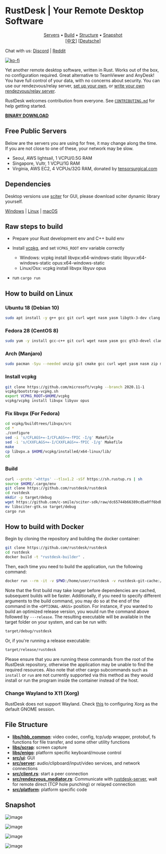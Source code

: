 # RustDesk | Your Remote Desktop Software
<p align="center">
  <a href="#free-public-servers">Servers</a> •
  <a href="#raw-steps-to-build">Build</a> •
  <a href="#file-structure">Structure</a> •
  <a href="#snapshot">Snapshot</a><br>
  [<a href="README-ZH.md">中文</a>] [<a href="README-DE.md">Deutsche</a>]
</p>

Chat with us: [Discord](https://discord.gg/nDceKgxnkV) | [Reddit](https://www.reddit.com/r/rustdesk)

[![ko-fi](https://ko-fi.com/img/githubbutton_sm.svg)](https://ko-fi.com/I2I04VU09)

Yet another remote desktop software, written in Rust. Works out of the box, no configuration required. Great alternative to TeamViewer and AnyDesk! You have full control of your data, with no concerns about security. You can use our rendezvous/relay server, [set up your own](https://rustdesk.com/blog/id-relay-set/), or [write your own rendezvous/relay server](https://github.com/rustdesk/rustdesk-server-demo). 

RustDesk welcomes contribution from everyone.  See [`CONTRIBUTING.md`](CONTRIBUTING.md) for help getting started.

[**BINARY DOWNLOAD**](https://github.com/rustdesk/rustdesk/releases)

## Free Public Servers
Below are the servers you are using for free, it may change along the time. If you are not close to one of these, your network may be slow.
- Seoul, AWS lightsail, 1 VCPU/0.5G RAM
- Singapore, Vultr, 1 VCPU/1G RAM
- Virginia, AWS EC2, 4 VCPUs/32G RAM, donated by [tensorsurgical.com](https://tensorsurgical.com)

## Dependencies

Desktop versions use [sciter](https://sciter.com/) for GUI, please download sciter dynamic library yourself.

[Windows](https://github.com/c-smile/sciter-sdk/blob/dc65744b66389cd5a0ff6bdb7c63a8b7b05a708b/bin.win/x64/sciter.dll) | 
[Linux](https://github.com/c-smile/sciter-sdk/raw/dc65744b66389cd5a0ff6bdb7c63a8b7b05a708b/bin.lnx/x64/libsciter-gtk.so) |
[macOS](https://github.com/c-smile/sciter-sdk/raw/dc65744b66389cd5a0ff6bdb7c63a8b7b05a708b/bin.osx/sciter-osx-64.dylib)

## Raw steps to build
* Prepare your Rust development env and C++ build env

* Install [vcpkg](https://github.com/microsoft/vcpkg), and set `VCPKG_ROOT` env variable correctly

   - Windows: vcpkg install libvpx:x64-windows-static libyuv:x64-windows-static opus:x64-windows-static
   - Linux/Osx: vcpkg install libvpx libyuv opus
   
* run `cargo run`

## How to build on Linux

### Ubuntu 18 (Debian 10)
```sh
sudo apt install -y g++ gcc git curl wget nasm yasm libgtk-3-dev clang libxcb-randr0-dev libxdo-dev libxfixes-dev libxcb-shape0-dev libxcb-xfixes0-dev libasound2-dev libpulse-dev cmake
```

### Fedora 28 (CentOS 8)
```sh
sudo yum -y install gcc-c++ git curl wget nasm yasm gcc gtk3-devel clang libxcb-devel libxdo-devel libXfixes-devel pulseaudio-libs-devel cmake alsa-lib-devel
```

### Arch (Manjaro)
```sh
sudo pacman -Syu --needed unzip git cmake gcc curl wget yasm nasm zip make pkg-config clang gtk3 xdotool libxcb libxfixes alsa-lib pulseaudio
```

### Install vcpkg
```sh
git clone https://github.com/microsoft/vcpkg --branch 2020.11-1
vcpkg/bootstrap-vcpkg.sh
export VCPKG_ROOT=$HOME/vcpkg
vcpkg/vcpkg install libvpx libyuv opus
```

### Fix libvpx (For Fedora)
```sh
cd vcpkg/buildtrees/libvpx/src
cd *
./configure
sed -i 's/CFLAGS+=-I/CFLAGS+=-fPIC -I/g' Makefile
sed -i 's/CXXFLAGS+=-I/CXXFLAGS+=-fPIC -I/g' Makefile
make
cp libvpx.a $HOME/vcpkg/installed/x64-linux/lib/
cd
```

### Build
```sh
curl --proto '=https' --tlsv1.2 -sSf https://sh.rustup.rs | sh
source $HOME/.cargo/env
git clone https://github.com/rustdesk/rustdesk
cd rustdesk
mkdir -p target/debug
wget https://github.com/c-smile/sciter-sdk/raw/dc65744b66389cd5a0ff6bdb7c63a8b7b05a708b/bin.lnx/x64/libsciter-gtk.so
mv libsciter-gtk.so target/debug
cargo run
```

## How to build with Docker

Begin by cloning the repository and building the docker container:

```sh
git clone https://github.com/rustdesk/rustdesk
cd rustdesk
docker build -t "rustdesk-builder" .
```

Then, each time you need to build the application, run the following command:

```sh
docker run --rm -it -v $PWD:/home/user/rustdesk -v rustdesk-git-cache:/home/user/.cargo/git -v rustdesk-registry-cache:/home/user/.cargo/registry -e PUID="$(id -u)" -e PGID="$(id -g)" rustdesk-builder
```

Note that the first build may take longer before dependencies are cached, subsequent builds will be faster. Additionally, if you need to specify different arguments to the build command, you may do so at the end of the command in the `<OPTIONAL-ARGS>` position. For instance, if you wanted to build an optimized release version, you would run the command above followed by `---release`. The resulting executable will be available in the target folder on your system, and can be run with:

```sh
target/debug/rustdesk
```

Or, if you're running a release executable:

```sh
target/release/rustdesk
```

Please ensure that you are running these commands from the root of the RustDesk repository, otherwise the application may be unable to find the required resources. Also note that other cargo subcommands such as `install` or `run` are not currently supported via this method as they would install or run the program inside the container instead of the host.

### Change Wayland to X11 (Xorg)
RustDesk does not support Wayland. Check [this](https://docs.fedoraproject.org/en-US/quick-docs/configuring-xorg-as-default-gnome-session/) to configuring Xorg as the default GNOME session.

## File Structure

- **[libs/hbb_common](https://github.com/rustdesk/rustdesk/tree/master/libs/hbb_common)**: video codec, config, tcp/udp wrapper, protobuf, fs functions for file transfer, and some other utility functions
- **[libs/scrap](https://github.com/rustdesk/rustdesk/tree/master/libs/scrap)**: screen capture
- **[libs/enigo](https://github.com/rustdesk/rustdesk/tree/master/libs/enigo)**: platform specific keyboard/mouse control
- **[src/ui](https://github.com/rustdesk/rustdesk/tree/master/src/ui)**: GUI
- **[src/server](https://github.com/rustdesk/rustdesk/tree/master/src/server)**: audio/clipboard/input/video services, and network connections
- **[src/client.rs](https://github.com/rustdesk/rustdesk/tree/master/src/client.rs)**: start a peer connection
- **[src/rendezvous_mediator.rs](https://github.com/rustdesk/rustdesk/tree/master/src/rendezvous_mediator.rs)**: Communicate with [rustdesk-server](https://github.com/rustdesk/rustdesk-server), wait for remote direct (TCP hole punching) or relayed connection
- **[src/platform](https://github.com/rustdesk/rustdesk/tree/master/src/platform)**: platform specific code

## Snapshot
![image](https://user-images.githubusercontent.com/71636191/113112362-ae4deb80-923b-11eb-957d-ff88daad4f06.png)

![image](https://user-images.githubusercontent.com/71636191/113112619-f705a480-923b-11eb-911d-97e984ef52b6.png)

![image](https://user-images.githubusercontent.com/71636191/113112857-3fbd5d80-923c-11eb-9836-768325faf906.png)

![image](https://user-images.githubusercontent.com/71636191/113112990-65e2fd80-923c-11eb-840e-349b4d6e340d.png)
